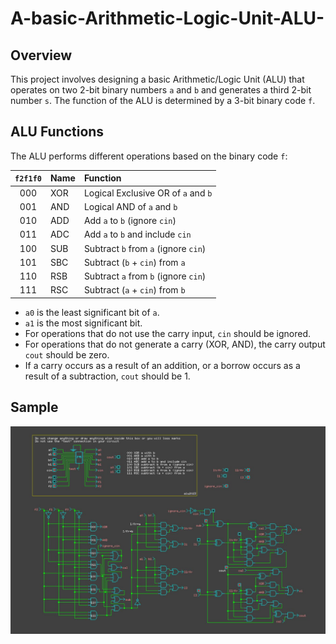 # A-basic-Arithmetic-Logic-Unit-ALU-
## Overview

This project involves designing a basic Arithmetic/Logic Unit (ALU) that operates on two 2-bit binary numbers `a` and `b` and generates a third 2-bit number `s`. The function of the ALU is determined by a 3-bit binary code `f`.

## ALU Functions

The ALU performs different operations based on the binary code `f`:

| `f2f1f0` | Name | Function |
|:--------:|:-----|:---------|
| 000      | XOR  | Logical Exclusive OR of `a` and `b` |
| 001      | AND  | Logical AND of `a` and `b` |
| 010      | ADD  | Add `a` to `b` (ignore `cin`) |
| 011      | ADC  | Add `a` to `b` and include `cin` |
| 100      | SUB  | Subtract `b` from `a` (ignore `cin`) |
| 101      | SBC  | Subtract (`b` + `cin`) from `a` |
| 110      | RSB  | Subtract `a` from `b` (ignore `cin`) |
| 111      | RSC  | Subtract (`a` + `cin`) from `b` |

- `a0` is the least significant bit of `a`.
- `a1` is the most significant bit.
- For operations that do not use the carry input, `cin` should be ignored.
- For operations that do not generate a carry (XOR, AND), the carry output `cout` should be zero.
- If a carry occurs as a result of an addition, or a borrow occurs as a result of a subtraction, `cout` should be 1.

## Sample

![Sample](sample.jpg)
